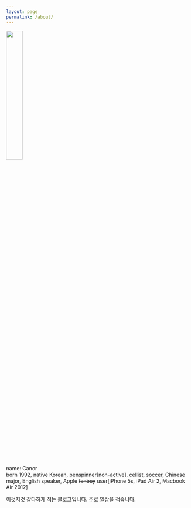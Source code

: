 ```yaml
---
layout: page
permalink: /about/
---
```

<!--Daryl is an open source theme for Jekyll designed to be performant, simple, and readable.

Documentation on how to use this theme is in the repo's [README](https://github.com/andrewcodes/daryl/blob/master/README.md). Jekyll usage documentation can be found at [jekyllrb.com](http://jekyllrb.com/).

If you would like to contribute to this theme, please see the [Development guidelines](https://github.com/andrewcodes/daryl/blob/master/README.md#development).-->
<img src="https://pbs.twimg.com/profile_images/676053161824522240/UhwDXWqi.jpg" width="30%" class="l-img"><div style="text-align:left">name: Canor<br>born 1992, native Korean, penspinner[non-active], cellist, soccer, Chinese major, English speaker, Apple <strike>fanboy</strike> user[iPhone 5s, iPad Air 2, Macbook Air 2012]</div>

이것저것 잡다하게 적는 블로그입니다. 주로 일상을 적습니다.